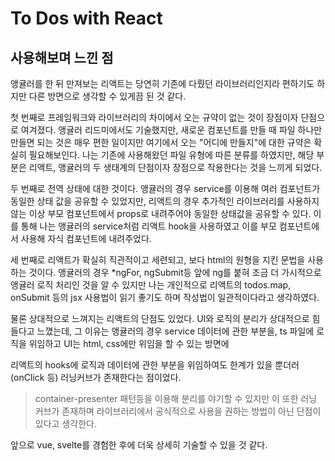 # To Dos with React

## 사용해보며 느낀 점

앵귤러를 한 뒤 만져보는 리액트는 당연히 기존에 다뤘던 라이브러리인지라 편하기도 하지만 다른 방면으로 생각할 수 있게끔 된 것 같다.

첫 번째로 프레임워크와 라이브러리의 차이에서 오는 규약이 없는 것이 장점이자 단점으로 여겨졌다. 앵귤러 리드미에서도 기술했지만, 새로운 컴포넌트를 만들 때 파일 하나만 만들면 되는 것은 매우 편한 일이지만 여기에서 오는 "어디에 만들지"에 대한 규약은 확실히 필요해보인다.
나는 기존에 사용해왔던 파일 유형에 따른 분류를 하였지만, 해당 부분은 리액트, 앵귤러의 두 생태계의 단점이자 장점으로 작용한다는 것을 느끼게 되었다.

두 번째로 전역 상태에 대한 것이다. 앵귤러의 경우 service를 이용해 여러 컴포넌트가 동일한 상태 값을 공유할 수 있었지만, 리액트의 경우 추가적인 라이브러리를 사용하지 않는 이상 부모 컴포넌트에서 props로 내려주어야 동일한 상태값을 공유할 수 있다. 이를 통해 나는 앵귤러의 service처럼 리액트 hook을 사용하였고 이를 부모 컴포넌트에서 사용해 자식 컴포넌트에 내려주었다.

세 번째로 리액트가 확실히 직관적이고 세련되고, 보다 html의 원형을 지킨 문법을 사용하는 것이다. 앵귤러의 경우 \*ngFor, ngSubmit등 앞에 ng를 붙혀 조금 더 가시적으로 앵귤러 로직 처리인 것을 알 수 있지만 나는 개인적으로 리액트의 todos.map, onSubmit 등의 jsx 사용법이 읽기 좋기도 하며 작성법이 일관적이다라고 생각하였다.

물론 상대적으로 느껴지는 리액트의 단점도 있었다. UI와 로직의 분리가 상대적으로 힘들다고 느꼈는데, 그 이유는 앵귤러의 경우 service 데이터에 관한 부분을, ts 파일에 로직을 위임하고 UI는 html, css에만 위임을 할 수 있는 방면에

리액트의 hooks에 로직과 데이터에 관한 부분을 위임하여도 한계가 있을 뿐더러 (onClick 등) 러닝커브가 존재한다는 점이었다.

> container-presenter 패턴등을 이용해 분리를 야기할 수 있지만 이 또한 러닝 커브가 존재하며 라이브러리에서 공식적으로 사용을 권하는 방법이 아닌 단점이 있다고 생각한다.

앞으로 vue, svelte를 경험한 후에 더욱 상세히 기술할 수 있을 것 같다.



